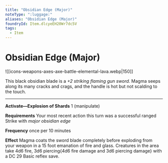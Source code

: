 ```yaml
---
title: "Obsidian Edge (Major)"
noteType: ":luggage:"
aliases: "Obsidian Edge (Major)"
foundryId: Item.dlcyeEH20Wr7dc5V
tags:
  - Item
---
```


# Obsidian Edge (Major)
![[icons-weapons-axes-axe-battle-elemental-lava.webp|150]]

This black obsidian blade is a _+2 striking flaming gun sword_. Magma seeps along its many cracks and crags, and the handle is hot but not scalding to the touch.

* * *

**Activate—Explosion of Shards** 1 (manipulate)

**Requirements** Your most recent action this turn was a successful ranged Strike with _major obsidian edge_

**Frequency** once per 10 minutes

**Effect** Magma coats the sword blade completely before exploding from your weapon in a 15 foot emanation of fire and glass. Creatures in the area take 4d6 fire, 3d6 piercing{4d6 fire damage and 3d6 piercing damage} with a DC 29 Basic reflex save.
